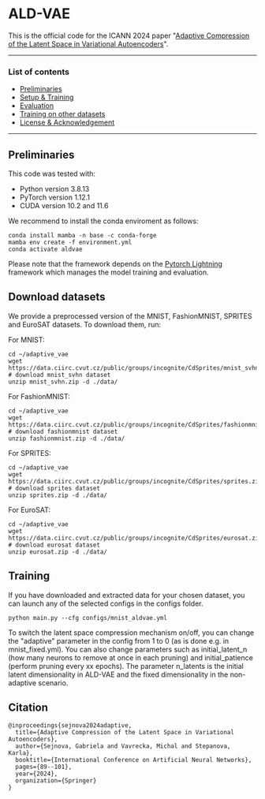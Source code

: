 # ALD-VAE

This is the official code for the ICANN 2024 paper "[Adaptive Compression of the Latent Space in Variational Autoencoders](https://link.springer.com/chapter/10.1007/978-3-031-72332-2_7)".

---
### **List of contents**

* [Preliminaries](#preliminaries) <br>
* [Setup & Training](#setup-and-training) <br>
* [Evaluation](#evaluation)<br>
* [Training on other datasets](#training-on-other-datasets) <br>
* [License & Acknowledgement](#license)<br>
---
## Preliminaries

This code was tested with:

- Python version 3.8.13
- PyTorch version 1.12.1
- CUDA version 10.2 and 11.6

We recommend to install the conda enviroment as follows:

```
conda install mamba -n base -c conda-forge
mamba env create -f environment.yml
conda activate aldvae                 
```

Please note that the framework depends on the [Pytorch Lightning](https://www.pytorchlightning.ai/) framework which manages the model training and evaluation. 


## Download datasets

We provide a preprocessed version of the MNIST, FashionMNIST, SPRITES and EuroSAT datasets. To download them, run:

For MNIST:

```
cd ~/adaptive_vae
wget https://data.ciirc.cvut.cz/public/groups/incognite/CdSprites/mnist_svhn.zip   # download mnist_svhn dataset
unzip mnist_svhn.zip -d ./data/
```

For FashionMNIST:

```
cd ~/adaptive_vae
wget https://data.ciirc.cvut.cz/public/groups/incognite/CdSprites/fashionmnist.zip   # download fashionmnist dataset
unzip fashionmnist.zip -d ./data/
```

For SPRITES:

```
cd ~/adaptive_vae
wget https://data.ciirc.cvut.cz/public/groups/incognite/CdSprites/sprites.zip   # download sprites dataset
unzip sprites.zip -d ./data/
```

For EuroSAT:

```
cd ~/adaptive_vae
wget https://data.ciirc.cvut.cz/public/groups/incognite/CdSprites/eurosat.zip   # download eurosat dataset
unzip eurosat.zip -d ./data/
```


## Training
If you have downloaded and extracted data for your chosen dataset, you can launch any of the selected configs in the configs folder. 


```
python main.py --cfg configs/mnist_aldvae.yml
```

To switch the latent space compression mechanism on/off, you can change the "adaptive" parameter in the config from 1 to 0 (as is done e.g. in mnist_fixed.yml). You can also change parameters such as initial_latent_n (how many neurons to remove at once in each pruning) and initial_patience (perform pruning every xx epochs). The parameter n_latents is the initial latent dimensionality in ALD-VAE and the fixed dimensionality in the non-adaptive scenario.


## Citation

```
@inproceedings{sejnova2024adaptive,
  title={Adaptive Compression of the Latent Space in Variational Autoencoders},
  author={Sejnova, Gabriela and Vavrecka, Michal and Stepanova, Karla},
  booktitle={International Conference on Artificial Neural Networks},
  pages={89--101},
  year={2024},
  organization={Springer}
}
```
